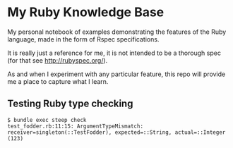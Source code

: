 # My Ruby Knowledge Base

My personal notebook of examples demonstrating the features of the
Ruby language, made in the form of Rspec specifications.

It is really just a reference for me, it is not intended to be a
thorough spec (for that see http://rubyspec.org/).

As and when I experiment with any particular feature, this repo
will provide me a place to capture what I learn.

## Testing Ruby type checking

```shell
$ bundle exec steep check
test_fodder.rb:11:15: ArgumentTypeMismatch: receiver=singleton(::TestFodder), expected=::String, actual=::Integer (123)
```
